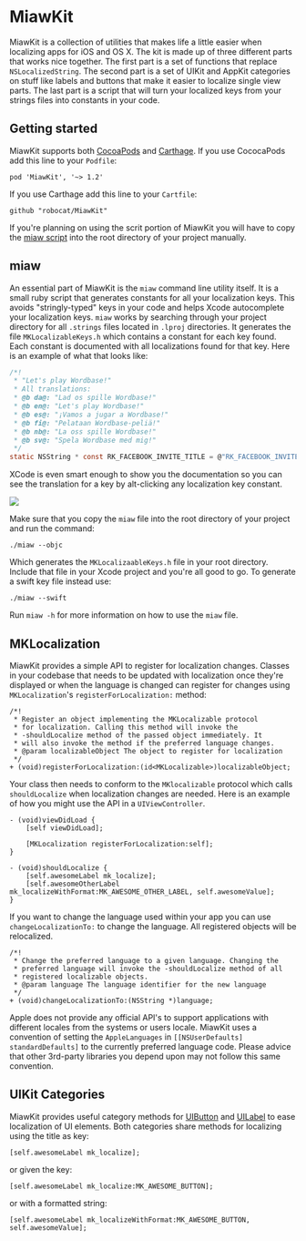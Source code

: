 # MiawKit

MiawKit is a collection of utilities that makes life a little easier when localizing apps for iOS and OS X. The kit is made up of three different parts that works nice together. The first part is a set of functions that replace ``NSLocalizedString``. The second part is a set of UIKit and AppKit categories on stuff like labels and buttons that make it easier to localize single view parts. The last part is a script that will turn your localized keys from your strings files into constants in your code.

## Getting started

MiawKit supports both [CocoaPods](http://cocoapods.org) and [Carthage](http://github.com/carthage/carthage). If you use CococaPods add this line to your ``Podfile``:

    pod 'MiawKit', '~> 1.2'

If you use Carthage add this line to your ``Cartfile``:

	github "robocat/MiawKit"
  
If you're planning on using the scrit portion of MiawKit you will have to copy the [miaw script](miaw) into the root directory of your project manually.

## miaw

An essential part of MiawKit is the ``miaw`` command line utility itself. It is a small ruby script that generates constants for all your localization keys. This avoids "stringly-typed" keys in your code and helps Xcode autocomplete your localization keys. ``miaw`` works by searching through your project directory for all ``.strings`` files located in ``.lproj`` directories. It generates the file ``MKLocalizableKeys.h`` which contains a constant for each key found. Each constant is documented with all localizations found for that key. Here is an example of what that looks like:

```c
/*!
 * "Let's play Wordbase!"
 * All translations:
 * @b da@: "Lad os spille Wordbase!"
 * @b en@: "Let's play Wordbase!"
 * @b es@: "¡Vamos a jugar a Wordbase!"
 * @b fi@: "Pelataan Wordbase-peliä!"
 * @b nb@: "La oss spille Wordbase!"
 * @b sv@: "Spela Wordbase med mig!"
 */
static NSString * const RK_FACEBOOK_INVITE_TITLE = @"RK_FACEBOOK_INVITE_TITLE";
```

XCode is even smart enough to show you the documentation so you can see the translation for a key by alt-clicking any localization key constant.

![](http://f.cl.ly/items/3K0p2Z3D1t2h013p1p17/Screen%20Shot%202014-05-13%20at%2011.42.32.png)

Make sure that you copy the ``miaw`` file into the root directory of your project and run the command:

    ./miaw --objc
    
Which generates the ``MKLocalizaableKeys.h`` file in your root directory. Include that file in your Xcode project and you're all good to go. To generate a swift key file instead use:

	./miaw --swift

Run `miaw -h` for more information on how to use the ``miaw`` file.

## MKLocalization

MiawKit provides a simple API to register for localization changes. Classes in your codebase that needs to be updated with localization once they're displayed or when the language is changed can register for changes using ``MKLocalization``'s  ``registerForLocalization:`` method:

```objc
/*!
 * Register an object implementing the MKLocalizable protocol
 * for localization. Calling this method will invoke the
 * -shouldLocalize method of the passed object immediately. It
 * will also invoke the method if the preferred language changes.
 * @param localizableObject The object to register for localization
 */
+ (void)registerForLocalization:(id<MKLocalizable>)localizableObject;
```

Your class then needs to conform to the ``MKlocalizable`` protocol which calls ``shouldLocalize`` when localization changes are needed. Here is an example of how you might use the API in a ``UIViewController``.

```objc
- (void)viewDidLoad {
    [self viewDidLoad];
    
    [MKLocalization registerForLocalization:self];
}

- (void)shouldLocalize {
    [self.awesomeLabel mk_localize];
    [self.awesomeOtherLabel mk_localizeWithFormat:MK_AWESOME_OTHER_LABEL, self.awesomeValue];
}
```

If you want to change the language used within your app you can use ``changeLocalizationTo:`` to change the language. All registered objects will be relocalized.

```objc
/*!
 * Change the preferred language to a given language. Changing the
 * preferred language will invoke the -shouldLocalize method of all
 * registered localizable objects.
 * @param language The language identifier for the new language
 */
+ (void)changeLocalizationTo:(NSString *)language;
```

Apple does not provide any official API's to support applications with different locales from the systems or users locale. MiawKit uses a convention of setting the ``AppleLanguages`` in ``[[NSUserDefaults] standardDefaults]`` to the currently preferred language code. Please advice that other 3rd-party libraries you depend upon may not follow this same convention. 

## UIKit Categories

MiawKit provides useful category methods for [UIButton](MiawKit/UIKit+MKLocalization/UIButton+MKLocalization.h) and [UILabel](MiawKit/UIKit+MKLocalization/UIlabel+MKLocalization.h) to ease localization of UI elements. Both categories share methods for localizing using the title as key:

```objc
[self.awesomeLabel mk_localize];
```

or given the key:

```objc
[self.awesomeLabel mk_localize:MK_AWESOME_BUTTON];
```

or with a formatted string:

```objc
[self.awesomeLabel mk_localizeWithFormat:MK_AWESOME_BUTTON, self.awesomeValue];
```
